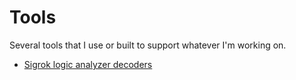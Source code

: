 # Tools

Several tools that I use or built to support whatever I'm working on.

* [Sigrok logic analyzer decoders](saleae-decoders/index.md)
